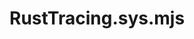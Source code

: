 # RustTracing.sys.mjs
```{js:autofunction} RustTracing.sys.registerEventSink
```
```{js:autofunction} RustTracing.sys.unregisterEventSink
```
